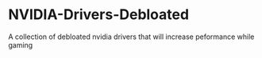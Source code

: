 # NVIDIA-Drivers-Debloated
A collection of debloated nvidia drivers that will increase peformance while gaming
